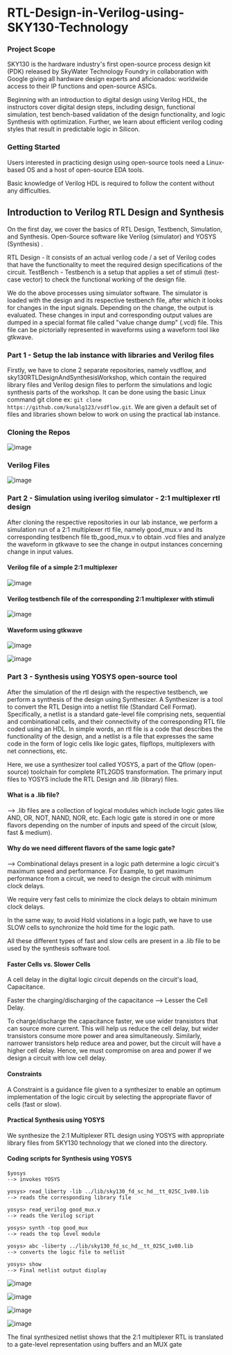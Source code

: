 # RTL-Design-in-Verilog-using-SKY130-Technology

### Project Scope </br>

SKY130 is the hardware industry's first open-source process design kit (PDK) released by SkyWater Technology Foundry in collaboration with Google giving all hardware design experts and aficionados: worldwide access to their IP functions and open-source ASICs. </br>

Beginning with an introduction to digital design using Verilog HDL, the instructors cover digital design steps, including design, functional simulation, test bench-based validation of the design functionality, and logic Synthesis with optimization. Further, we learn about efficient verilog coding styles that result in predictable logic in Silicon.</br>

### Getting Started </br>
Users interested in practicing design using open-source tools need a Linux-based OS and a host of open-source EDA tools. </br>

Basic knowledge of Verilog HDL is required to follow the content without any difficulties. </br>

## Introduction to Verilog RTL Design and Synthesis</br>
On the first day, we cover the basics of RTL Design, Testbench, Simulation, and Synthesis. Open-Source software like Verilog (simulator) and YOSYS (Synthesis) .</br>

RTL Design - It consists of an actual verilog code / a set of Verilog codes that have the functionality to meet the required design specifications of the circuit. TestBench - Testbench is a setup that applies a set of stimuli (test-case vector) to check the functional working of the design file.</br>

We do the above processes using simulator software. The simulator is loaded with the design and its respective testbench file, after which it looks for changes in the input signals. Depending on the change, the output is evaluated. These changes in input and corresponding output values are dumped in a special format file called "value change dump" (.vcd) file. This file can be pictorially represented in waveforms using a waveform tool like gtkwave.</br>

### Part 1 - Setup the lab instance with libraries and Verilog files</br>
Firstly, we have to clone 2 separate repositories, namely vsdflow, and sky130RTLDesignAndSynthesisWorkshop, which contain the required library files and Verilog design files to perform the simulations and logic synthesis parts of the workshop. It can be done using the basic Linux command git clone ex: `git clone https://github.com/kunalg123/vsdflow.git`. We are given a default set of files and libraries shown below to work on using the practical lab instance.</br>

### Cloning the Repos
![image](https://github.com/srsapireddy/RTL-Design-in-Verilog-using-SKY130-Technology/assets/32967087/67810a07-2499-4c27-b7c5-b2468a00efae)</br>

### Verilog Files
![image](https://github.com/srsapireddy/RTL-Design-in-Verilog-using-SKY130-Technology/assets/32967087/1577ef9d-a79e-4c91-9c16-9b5b8a5deced)</br>

### Part 2 - Simulation using iverilog simulator - 2:1 multiplexer rtl design</br>
After cloning the respective repositories in our lab instance, we perform a simulation run of a 2:1 multiplexer rtl file, namely good_mux.v and its corresponding testbench file tb_good_mux.v to obtain .vcd files and analyze the waveform in gtkwave to see the change in output instances concerning change in input values.</br>

#### Verilog file of a simple 2:1 multiplexer</br>
![image](https://github.com/srsapireddy/RTL-Design-in-Verilog-using-SKY130-Technology/assets/32967087/918ec0bf-a438-4306-b387-dc3b52a305ea)

#### Verilog testbench file of the corresponding 2:1 multiplexer with stimuli
![image](https://github.com/srsapireddy/RTL-Design-in-Verilog-using-SKY130-Technology/assets/32967087/f2ff4bb6-7210-44a5-ae31-05e28f829dfd)

#### Waveform using gtkwave
![image](https://github.com/srsapireddy/RTL-Design-in-Verilog-using-SKY130-Technology/assets/32967087/4e9f03c8-352e-45be-9ef5-7e54ae7b5dc9)

![image](https://github.com/srsapireddy/RTL-Design-in-Verilog-using-SKY130-Technology/assets/32967087/234d41ea-4918-4dcd-b263-b7b66d26ed66)</br>

### Part 3 - Synthesis using YOSYS open-source tool</br>
After the simulation of the rtl design with the respective testbench, we perform a synthesis of the design using Synthesizer. A Synthesizer is a tool to convert the RTL Design into a netlist file (Standard Cell Format). Specifically, a netlist is a standard gate-level file comprising nets, sequential and combinational cells, and their connectivity of the corresponding RTL file coded using an HDL. In simple words, an rtl file is a code that describes the functionality of the design, and a netlist is a file that expresses the same code in the form of logic cells like logic gates, flipflops, multiplexers with net connections, etc.</br>

Here, we use a synthesizer tool called YOSYS, a part of the Qflow (open-source) toolchain for complete RTL2GDS transformation. The primary input files to YOSYS include the RTL Design and .lib (library) files.</br>

#### What is a .lib file?</br>

--> .lib files are a collection of logical modules which include logic gates like AND, OR, NOT, NAND, NOR, etc. Each logic gate is stored in one or more flavors depending on the number of inputs and speed of the circuit (slow, fast & medium).</br>

#### Why do we need different flavors of the same logic gate?</br>

--> Combinational delays present in a logic path determine a logic circuit's maximum speed and performance. For Example, to get maximum performance from a circuit, we need to design the circuit with minimum clock delays.</br>

We require very fast cells to minimize the clock delays to obtain minimum clock delays.</br>

In the same way, to avoid Hold violations in a logic path, we have to use SLOW cells to synchronize the hold time for the logic path.</br>

All these different types of fast and slow cells are present in a .lib file to be used by the synthesis software tool.</br>

#### Faster Cells vs. Slower Cells</br>
A cell delay in the digital logic circuit depends on the circuit's load, Capacitance.</br>

Faster the charging/discharging of the capacitance --> Lesser the Cell Delay.</br>

To charge/discharge the capacitance faster, we use wider transistors that can source more current. This will help us reduce the cell delay, but wider transistors consume more power and area simultaneously. Similarly, narrower transistors help reduce area and power, but the circuit will have a higher cell delay. Hence, we must compromise on area and power if we design a circuit with low cell delay.</br>

#### Constraints</br>
A Constraint is a guidance file given to a synthesizer to enable an optimum implementation of the logic circuit by selecting the appropriate flavor of cells (fast or slow).</br>

#### Practical Synthesis using YOSYS</br>
We synthesize the 2:1 Multiplexer RTL design using YOSYS with appropriate library files from SKY130 technology that we cloned into the directory.</br>

#### Coding scripts for Synthesis using YOSYS</br>
`$yosys                                                                             --> invokes YOSYS `</br>

`yosys> read_liberty -lib ../lib/sky130_fd_sc_hd__tt_025C_1v80.lib                  --> reads the corresponding library file`</br>

`yosys> read_verilog good_mux.v                                                     --> reads the Verilog script`</br>

`yosys> synth -top good_mux                                                         --> reads the top level module`</br>

`yosys> abc -liberty ../lib/sky130_fd_sc_hd__tt_025C_1v80.lib                       --> converts the logic file to netlist`</br>

`yosys> show                                                                        --> Final netlist output display`</br>

![image](https://github.com/srsapireddy/RTL-Design-in-Verilog-using-SKY130-Technology/assets/32967087/acc38137-8bf1-4f83-a304-a89e3eaf7a0e)

![image](https://github.com/srsapireddy/RTL-Design-in-Verilog-using-SKY130-Technology/assets/32967087/3cfccf87-e09a-4e07-b7a1-c3e775e83259)

![image](https://github.com/srsapireddy/RTL-Design-in-Verilog-using-SKY130-Technology/assets/32967087/9e077014-30f1-4a09-b9db-16e208854c36)

![image](https://github.com/srsapireddy/RTL-Design-in-Verilog-using-SKY130-Technology/assets/32967087/a38d9d38-e2c5-4e59-85d3-06ddf4705788)

The final synthesized netlist shows that the 2:1 multiplexer RTL is translated to a gate-level representation using buffers and an MUX gate</br>














